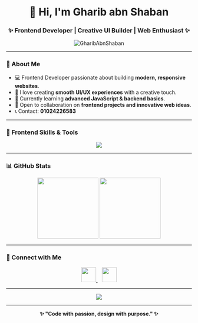 <h1 align="center">👋 Hi, I'm Gharib abn Shaban</h1>
<h3 align="center">✨ Frontend Developer | Creative UI Builder | Web Enthusiast ✨</h3>

<p align="center">
  <img src="https://komarev.com/ghpvc/?username=GharibAbnShaban&label=Profile%20views&color=0e75b6&style=flat" alt="GharibAbnShaban" />
</p>

---

### 🚀 About Me
- 💻 Frontend Developer passionate about building **modern, responsive websites**.  
- 🎨 I love creating **smooth UI/UX experiences** with a creative touch.  
- 🌱 Currently learning **advanced JavaScript & backend basics**.  
- 🤝 Open to collaboration on **frontend projects and innovative web ideas**.  
- 📞 Contact: **01024226583**

---

### 🧠 Frontend Skills & Tools
<p align="center">
  <img src="https://skillicons.dev/icons?i=html,css,js,ts,bootstrap,tailwind,react,vite,vue,git,github,vscode,figma,photoshop,xd" />
</p>

---

### 📊 GitHub Stats
<p align="center">
  <img src="https://github-readme-stats.vercel.app/api?username=GharibAbnShaban&show_icons=true&theme=tokyonight" height="165" />
  <img src="https://github-readme-streak-stats.herokuapp.com/?user=GharibAbnShaban&theme=tokyonight" height="165" />
</p>

---

### 🔗 Connect with Me
<p align="center">
  <a href="https://www.facebook.com/share/167i8vaZsd/" target="_blank">
    <img src="https://skillicons.dev/icons?i=facebook" height="40" />
  </a>
  &nbsp;&nbsp;
  <a href="https://www.linkedin.com/in/abn-shaban-gharib-aa9163358" target="_blank">
    <img src="https://skillicons.dev/icons?i=linkedin" height="40" />
  </a>
</p>

---

<p align="center">
  <img src="https://github-profile-trophy.vercel.app/?username=GharibAbnShaban&theme=tokyonight&no-frame=true&row=1&margin-w=15" />
</p>

---

<p align="center">
  <b>✨ "Code with passion, design with purpose." ✨</b>
</p>
